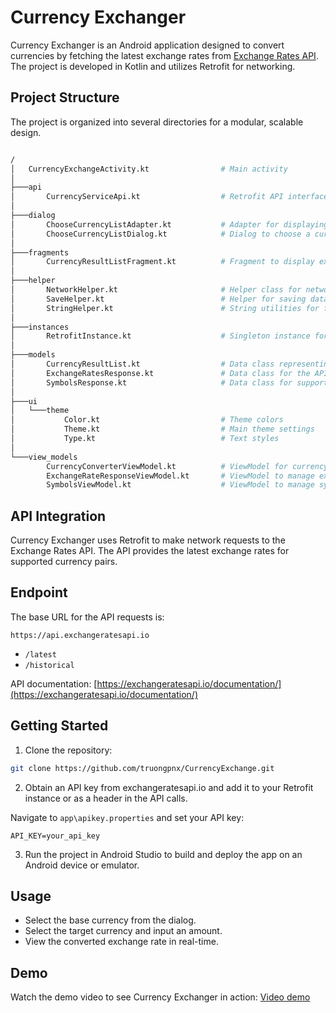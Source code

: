 # Currency Exchanger

Currency Exchanger is an Android application designed to convert currencies by fetching the latest exchange rates from [Exchange Rates API](https://exchangeratesapi.io/). The project is developed in Kotlin and utilizes Retrofit for networking.

## Project Structure
The project is organized into several directories for a modular, scalable design.
```graphql

/
│   CurrencyExchangeActivity.kt                # Main activity
│   
├───api
│       CurrencyServiceApi.kt                  # Retrofit API interface for exchange rates
│       
├───dialog
│       ChooseCurrencyListAdapter.kt           # Adapter for displaying currencies in a list dialog
│       ChooseCurrencyListDialog.kt            # Dialog to choose a currency from the list
│
├───fragments
│       CurrencyResultListFragment.kt          # Fragment to display exchange rate results
│
├───helper
│       NetworkHelper.kt                       # Helper class for network-related functions
│       SaveHelper.kt                          # Helper for saving data locally
│       StringHelper.kt                        # String utilities for formatting and processing
│
├───instances
│       RetrofitInstance.kt                    # Singleton instance for initializing Retrofit
│
├───models
│       CurrencyResultList.kt                  # Data class representing a list of currency results
│       ExchangeRatesResponse.kt               # Data class for the API's exchange rate response
│       SymbolsResponse.kt                     # Data class for supported symbols response
│
├───ui
│   └───theme
│           Color.kt                           # Theme colors
│           Theme.kt                           # Main theme settings
│           Type.kt                            # Text styles
│
└───view_models
        CurrencyConverterViewModel.kt          # ViewModel for currency conversion logic
        ExchangeRateResponseViewModel.kt       # ViewModel to manage exchange rate response
        SymbolsViewModel.kt                    # ViewModel to manage symbols and currencies

```

## API Integration
Currency Exchanger uses Retrofit to make network requests to the Exchange Rates API. The API provides the latest exchange rates for supported currency pairs.

## Endpoint
The base URL for the API requests is:

```arduino
https://api.exchangeratesapi.io
```

- ```/latest```
- ```/historical```

API documentation: [https://exchangeratesapi.io/documentation/](https://exchangeratesapi.io/documentation/)

## Getting Started

1. Clone the repository:

```bash
git clone https://github.com/truongpnx/CurrencyExchange.git
```

2. Obtain an API key from exchangeratesapi.io and add it to your Retrofit instance or as a header in the API calls.

Navigate to ```app\apikey.properties``` and set your API key:
```properties
API_KEY=your_api_key
```

3. Run the project in Android Studio to build and deploy the app on an Android device or emulator.

## Usage
 - Select the base currency from the dialog.
 - Select the target currency and input an amount.
 - View the converted exchange rate in real-time.

## Demo
Watch the demo video to see Currency Exchanger in action:
[Video demo](https://drive.google.com/file/d/1pyYFyuD4_9yo34Nv6tWC66HqEj7QE_RZ/view?usp=drive_link)
